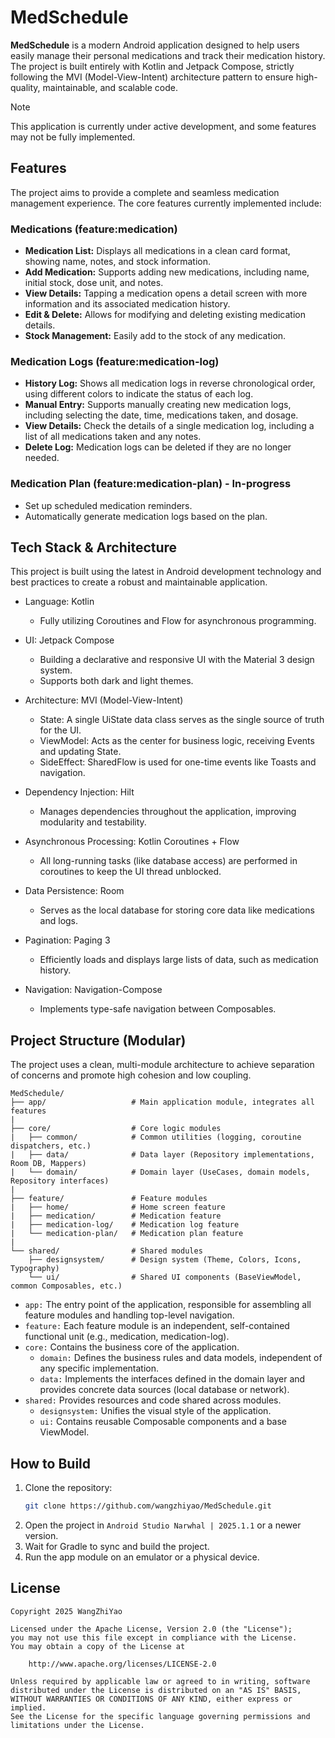 # MedSchedule

**MedSchedule** is a modern Android application designed to help users easily manage their personal
medications and track their medication history. The project is built entirely with Kotlin and
Jetpack Compose, strictly following the MVI (Model-View-Intent) architecture pattern to ensure
high-quality, maintainable, and scalable code.

> [!NOTE]
> This application is currently under active development, and some features may not be fully
> implemented.

## Features

The project aims to provide a complete and seamless medication management experience. The core
features currently implemented include:

### Medications (feature:medication)

* **Medication List:** Displays all medications in a clean card format, showing name, notes, and
  stock information.
* **Add Medication:** Supports adding new medications, including name, initial stock, dose unit, and
  notes.
* **View Details:** Tapping a medication opens a detail screen with more information and its
  associated medication history.
* **Edit & Delete:** Allows for modifying and deleting existing medication details.
* **Stock Management:** Easily add to the stock of any medication.

### Medication Logs (feature:medication-log)

* **History Log:** Shows all medication logs in reverse chronological order, using different
  colors to indicate the status of each log.
* **Manual Entry:** Supports manually creating new medication logs, including selecting the date,
  time, medications taken, and dosage.
* **View Details:** Check the details of a single medication log, including a list of all
  medications taken and any notes.
* **Delete Log:** Medication logs can be deleted if they are no longer needed.

### Medication Plan (feature:medication-plan) - In-progress

* Set up scheduled medication reminders.
* Automatically generate medication logs based on the plan.

## Tech Stack & Architecture

This project is built using the latest in Android development technology and best practices to
create a robust and maintainable application.

* Language: Kotlin
  * Fully utilizing Coroutines and Flow for asynchronous programming.

* UI: Jetpack Compose
  * Building a declarative and responsive UI with the Material 3 design system.
  * Supports both dark and light themes.

* Architecture: MVI (Model-View-Intent)
  * State: A single UiState data class serves as the single source of truth for the UI.
  * ViewModel: Acts as the center for business logic, receiving Events and updating State.
  * SideEffect: SharedFlow is used for one-time events like Toasts and navigation.

* Dependency Injection: Hilt
  * Manages dependencies throughout the application, improving modularity and testability.

* Asynchronous Processing: Kotlin Coroutines + Flow
  * All long-running tasks (like database access) are performed in coroutines to keep the UI
    thread unblocked.

* Data Persistence: Room
  * Serves as the local database for storing core data like medications and logs.

* Pagination: Paging 3
  * Efficiently loads and displays large lists of data, such as medication history.

* Navigation: Navigation-Compose
  * Implements type-safe navigation between Composables.

## Project Structure (Modular)

The project uses a clean, multi-module architecture to achieve separation of concerns and promote
high cohesion and low coupling.

```text
MedSchedule/
├── app/                   # Main application module, integrates all features
|
├── core/                  # Core logic modules
|   ├── common/            # Common utilities (logging, coroutine dispatchers, etc.)
|   ├── data/              # Data layer (Repository implementations, Room DB, Mappers)
|   └── domain/            # Domain layer (UseCases, domain models, Repository interfaces)
|
├── feature/               # Feature modules
|   ├── home/              # Home screen feature
|   ├── medication/        # Medication feature
|   ├── medication-log/    # Medication log feature
|   └── medication-plan/   # Medication plan feature
|
└── shared/                # Shared modules
    ├── designsystem/      # Design system (Theme, Colors, Icons, Typography)
    └── ui/                # Shared UI components (BaseViewModel, common Composables, etc.)
```

* `app:` The entry point of the application, responsible for assembling all feature modules and
  handling top-level navigation.
* `feature:` Each feature module is an independent, self-contained functional unit (e.g.,
  medication, medication-log).
* `core:` Contains the business core of the application.
  * `domain:` Defines the business rules and data models, independent of any specific
    implementation.
  * `data:` Implements the interfaces defined in the domain layer and provides concrete data
    sources (local database or network).
* `shared:` Provides resources and code shared across modules.
  * `designsystem:` Unifies the visual style of the application.
  * `ui:` Contains reusable Composable components and a base ViewModel.

## How to Build

1. Clone the repository:
    ```bash
    git clone https://github.com/wangzhiyao/MedSchedule.git
    ```
2. Open the project in `Android Studio Narwhal | 2025.1.1` or a newer version.
3. Wait for Gradle to sync and build the project.
4. Run the app module on an emulator or a physical device.

## License

```text
Copyright 2025 WangZhiYao

Licensed under the Apache License, Version 2.0 (the "License");
you may not use this file except in compliance with the License.
You may obtain a copy of the License at

    http://www.apache.org/licenses/LICENSE-2.0

Unless required by applicable law or agreed to in writing, software
distributed under the License is distributed on an "AS IS" BASIS,
WITHOUT WARRANTIES OR CONDITIONS OF ANY KIND, either express or implied.
See the License for the specific language governing permissions and
limitations under the License.
```